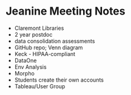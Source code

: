 # Jeanine Meeting Notes

- Claremont Libraries
- 2 year postdoc
- data consolidation assessments
- GitHub repo; Venn diagram
- Keck - HIPAA-compliant
- DataOne
- Env Analysis
- Morpho
- Students create their own accounts
- Tableau/User Group
